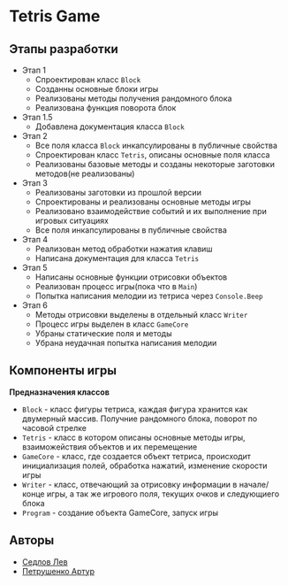 # Tetris Game

## Этапы разработки

- Этап 1 
    + Спроектирован класс `Block`
    + Созданны основные блоки игры
    + Реализованы методы получения рандомного блока
    + Реализована функция поворота блок
- Этап 1.5
    + Добавлена документация класса `Block`
- Этап 2
    + Все поля класса `Block` инкапсулированы в публичные свойства
    + Спроектирован класс `Tetris`, описаны основные поля класса
    + Реализованы базовые методы и созданы некоторые заготовки методов(не реализованы)
- Этап 3 
    + Реализованы заготовки из прошлой версии
    + Спроектированы и реализованы основные методы игры
    + Реализовано взаимодействие событий и их выполнение при игровых ситуациях
    + Все поля инкапсулированы в публичные свойства
- Этап 4
    + Реализован метод обработки нажатия клавиш
    + Написана документация для класса `Tetris`
- Этап 5
    + Написаны основные функции отрисовки объектов
    + Реализован процесс игры(пока что в `Main`)
    + Попытка написания мелодии из тетриса через `Console.Beep`
- Этап 6
    + Методы отрисовки выделены в отдельный класс `Writer`
    + Процесс игры выделен в класс `GameCore`
    + Убраны статические поля и методы
    + Убрана неудачная попытка написания мелодии

## Компоненты игры

**Предназначения классов**

- `Block` - класс фигуры тетриса,  каждая фигура хранится как двумерный массив. Получние рандомного блока, поворот по часовой стрелке
- `Tetris` - класс в котором описаны основные методы игры, взаиможействия объектов и их перемещение
- `GameCore` - класс, где создается объект тетриса, происходит инициализация полей, обработка нажатий, изменение скорости игры
- `Writer` - класс, отвечающий за отрисовку информации в начале/конце игры, а так же игрового поля, текущих очков и следующиего блока
- `Program` - создание объекта GameCore, запуск игры

## Авторы

 * [Седлов Лев](https://vk.com/helmoz17)
 * [Петрушенко Артур](https://vk.com/id193087953)

 
    

